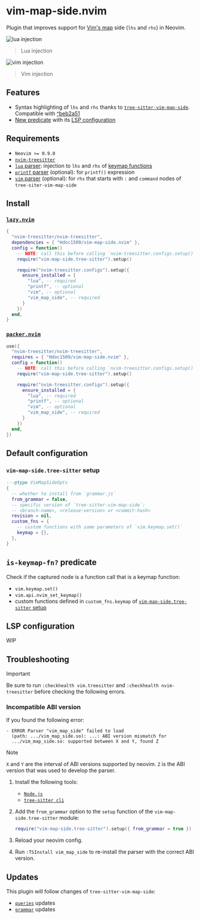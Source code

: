 # vim-map-side.nvim

Plugin that improves support for [Vim's
map](https://vimhelp.org/map.txt.html#map.txt) side (`lhs` and `rhs`) in Neovim.

![lua injection](https://i.imgur.com/ftXsjMX.png)

> Lua injection

![vim injection](https://i.imgur.com/cPS7Jxr.png)

> Vim injection

## Features

- Syntax highlighting of `lhs` and `rhs` thanks to
  [`tree-sitter-vim-map-side`][ts-vim-map-side]. Compatible with
  [^beb2a51][ts-vim-map-side-version]
- [New predicate](#is-keymap-fn-predicate) with its [LSP
  configuration](#lsp-configuration)

## Requirements

- `Neovim >= 0.9.0`
- [`nvim-treesitter`][nvim-treesitter]
- [`lua` parser][lua]: injection to `lhs` and `rhs` of [keymap
  functions](#is-keymap-fn-predicate)
- [`printf` parser][printf] (optional): for `printf()` expression
- [`vim` parser][vim] (optional): for `rhs` that starts with `:` and `command`
  nodes of `tree-siter-vim-map-side`

## Install

### [`lazy.nvim`](https://github.com/folke/lazy.nvim)

```lua
{
  "nvim-treesitter/nvim-treesitter",
  dependencies = { "Hdoc1509/vim-map-side.nvim" },
  config = function()
    -- NOTE: call this before calling `nvim-treesitter.configs.setup()`
    require("vim-map-side.tree-sitter").setup()

    require("nvim-treesitter.configs").setup({
      ensure_installed = {
        "lua", -- required
        "printf", -- optional
        "vim", -- optional
        "vim_map_side", -- required
      }
    })
  end,
}
```

### [`packer.nvim`](https://github.com/wbthomason/packer.nvim)

```lua
use({
  "nvim-treesitter/nvim-treesitter",
  requires = { "Hdoc1509/vim-map-side.nvim" },
  config = function()
    -- NOTE: call this before calling `nvim-treesitter.configs.setup()`
    require("vim-map-side.tree-sitter").setup()

    require("nvim-treesitter.configs").setup({
      ensure_installed = {
        "lua", -- required
        "printf", -- optional
        "vim", -- optional
        "vim_map_side", -- required
      }
    })
  end,
})
```

## Default configuration

### `vim-map-side.tree-sitter` setup

```lua
---@type VimMapSideOpts
{
  -- whether to install from `grammar.js`
  from_grammar = false,
  -- specific version of `tree-sitter-vim-map-side`:
  -- <branch-name>, <release-version> or <commit-hash>
  revision = nil,
  custom_fns = {
    -- custom functions with same parameters of `vim.keymap.set()`
    keymap = {},
  },
}
```

## `is-keymap-fn?` predicate

Check if the captured node is a function call that is a keymap function:

- `vim.keymap.set()`
- `vim.api.nvim_set_keymap()`
- custom functions defined in `custom_fns.keymap` of [`vim-map-side.tree-sitter`
  setup](#vim-map-sidetree-sitter-setup)

## LSP configuration

WIP

## Troubleshooting

> [!IMPORTANT]
> Be sure to run `:checkhealth vim.treesitter` and
> `:checkhealth nvim-treesitter` before checking the following errors.

### Incompatible ABI version

If you found the following error:

```checkhealth
- ERROR Parser "vim_map_side" failed to load
  (path: .../vim_map_side.so): ...: ABI version mismatch for
  .../vim_map_side.so: supported between X and Y, found Z
```

<!-- prettier-ignore -->
> [!NOTE]
> `X` and `Y` are the interval of ABI versions supported by neovim. `Z` is the
> ABI version that was used to develop the parser.

1. Install the following tools:

   - [`Node.js`][nodejs]
   - [`tree-sitter cli`][tree-sitter-cli]

2. Add the `from_grammar` option to the `setup` function of the
   `vim-map-side.tree-sitter` module:

   ```lua
   require("vim-map-side.tree-sitter").setup({ from_grammar = true })
   ```

3. Reload your neovim config.

4. Run `:TSInstall vim_map_side` to re-install the parser with the correct ABI
   version.

## Updates

This plugin will follow changes of `tree-sitter-vim-map-side`:

- [`queries`][ts-vim-map-side-queries] updates
- [`grammar`][ts-vim-map-side-grammar] updates

[ts-vim-map-side]: https://github.com/Hdoc1509/tree-sitter-vim-map-side
[ts-vim-map-side-grammar]: https://github.com/hdoc1509/tree-sitter-vim-map-side/tree/master/grammar.js
[ts-vim-map-side-queries]: https://github.com/hdoc1509/tree-sitter-vim-map-side/tree/master/queries
[ts-vim-map-side-version]: https://github.com/Hdoc1509/tree-sitter-vim-map-side/commit/950bccaa82faa30372483e585186f1e41d5e9aad
[lua]: https://github.com/tree-sitter-grammars/tree-sitter-lua
[printf]: https://github.com/tree-sitter-grammars/tree-sitter-printf
[vim]: https://github.com/tree-sitter-grammars/tree-sitter-vim
[nvim-treesitter]: https://github.com/nvim-treesitter/nvim-treesitter
[nodejs]: https://nodejs.org/en/download
[tree-sitter-cli]: https://github.com/tree-sitter/tree-sitter/tree/master/crates/cli
